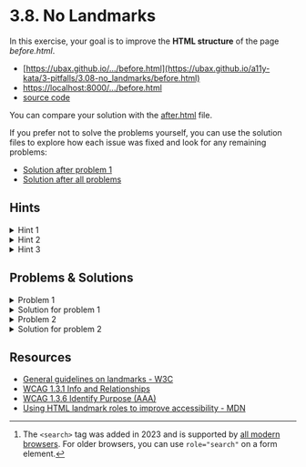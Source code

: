 # 3.8. No Landmarks

In this exercise, your goal is to improve the **HTML structure** of the page _before.html_.

- [https://ubax.github.io/.../before.html](https://ubax.github.io/a11y-kata/3-pitfalls/3.08-no_landmarks/before.html)
- [https://localhost:8000/.../before.html](http://localhost:8000/3-pitfalls/3.08-no_landmarks/before.html)
- [source code](./before.html)

You can compare your solution with the [after.html](after.html) file.

If you prefer not to solve the problems yourself, you can use the solution files to explore how each issue was fixed and look for any remaining problems:

- [Solution after problem 1](https://ubax.github.io/a11y-kata/3-pitfalls/3.08-no_landmarks/after-problem-1.html)
- [Solution after all problems](https://ubax.github.io/a11y-kata/3-pitfalls/3.08-no_landmarks/after.html)


## Hints

<details>
<summary>Hint 1</summary>

Use a screen reader or the WAVE extension to list all landmarks on the page:

- macOS VoiceOver: <kbd>VO + Command + U</kbd> to open the rotor, then use the <kbd>arrow keys</kbd> to find landmarks.
- WAVE: `WAVE` -> `Structure`

</details>

<details>
<summary>Hint 2</summary>

List of common landmarks:

- header - [ARIA docs](https://www.w3.org/WAI/ARIA/apg/patterns/landmarks/examples/banner.html), [MDN](https://developer.mozilla.org/en-US/docs/Web/HTML/Element/header)
- nav - [ARIA docs](https://www.w3.org/WAI/ARIA/apg/patterns/landmarks/examples/navigation.html), [MDN](https://developer.mozilla.org/en-US/docs/Web/HTML/Element/nav)
- search - [ARIA docs](https://www.w3.org/WAI/ARIA/apg/patterns/landmarks/examples/search.html), [MDN](https://developer.mozilla.org/en-US/docs/Web/HTML/Element/search)
- main - [ARIA docs](https://www.w3.org/WAI/ARIA/apg/patterns/landmarks/examples/main.html), [MDN](https://developer.mozilla.org/en-US/docs/Web/HTML/Element/main)
- aside - [ARIA docs](https://www.w3.org/WAI/ARIA/apg/patterns/landmarks/examples/complementary.html), [MDN](https://developer.mozilla.org/en-US/docs/Web/HTML/Element/aside)
- section - [ARIA docs](https://www.w3.org/WAI/ARIA/apg/patterns/landmarks/examples/region.html), [MDN](https://developer.mozilla.org/en-US/docs/Web/HTML/Element/section)
- footer - [ARIA docs](https://www.w3.org/WAI/ARIA/apg/patterns/landmarks/examples/contentinfo.html), [MDN](https://developer.mozilla.org/en-US/docs/Web/HTML/Element/footer)

</details>

<details>
<summary>Hint 3</summary>

Use a screen reader to navigate between sections and navigation elements. Can you easily understand the purpose of each?

</details>

## Problems & Solutions

<details>
<summary>Problem 1</summary>

No HTML landmark elements are used. [WCAG 1.3.1 Info and Relationships](https://www.w3.org/WAI/WCAG21/Understanding/info-and-relationships) and [WCAG 1.3.6 Identify Purpose (AAA)](https://www.w3.org/WAI/WCAG21/Understanding/identify-purpose)

</details>
<details>
<summary>Solution for problem 1</summary>

Add HTML landmarks to define the structure of the page:

- header - [ARIA docs](https://www.w3.org/WAI/ARIA/apg/patterns/landmarks/examples/banner.html), [MDN](https://developer.mozilla.org/en-US/docs/Web/HTML/Element/header)
- nav - [ARIA docs](https://www.w3.org/WAI/ARIA/apg/patterns/landmarks/examples/navigation.html), [MDN](https://developer.mozilla.org/en-US/docs/Web/HTML/Element/nav)
- search[^1] - [ARIA docs](https://www.w3.org/WAI/ARIA/apg/patterns/landmarks/examples/search.html), [MDN](https://developer.mozilla.org/en-US/docs/Web/HTML/Element/search)
- main - [ARIA docs](https://www.w3.org/WAI/ARIA/apg/patterns/landmarks/examples/main.html), [MDN](https://developer.mozilla.org/en-US/docs/Web/HTML/Element/main)
- aside - [ARIA docs](https://www.w3.org/WAI/ARIA/apg/patterns/landmarks/examples/complementary.html), [MDN](https://developer.mozilla.org/en-US/docs/Web/HTML/Element/aside)
- section - [ARIA docs](https://www.w3.org/WAI/ARIA/apg/patterns/landmarks/examples/region.html), [MDN](https://developer.mozilla.org/en-US/docs/Web/HTML/Element/section)
- footer - [ARIA docs](https://www.w3.org/WAI/ARIA/apg/patterns/landmarks/examples/contentinfo.html), [MDN](https://developer.mozilla.org/en-US/docs/Web/HTML/Element/footer)

[^1]: The `<search>` tag was added in 2023 and is supported by [all modern browsers](https://developer.mozilla.org/en-US/docs/Web/HTML/Element/search#browser_compatibility). For older browsers, you can use `role="search"` on a form element.

</details>

<details>
<summary>Problem 2</summary>

Some HTML landmarks are missing labels.

</details>
<details>
<summary>Solution for problem 2</summary>

When multiple landmarks of the same type exist, adding labels improves screen reader navigation by clarifying each landmark's purpose. However, not all landmarks require labels.

- `nav` - Label each navigation element if there are more than one.
  - Label the top navigation as `<nav aria-label="Primary">`. The screen reader will announce it as "Primary navigation."
  - Label the bottom navigation as `<nav aria-label="Footer">`.
- `section` and `aside` - Label sections using headings or the `aria-labelledby` attribute.
  - Example: `<section aria-labelledby="our-pizzas">`
  - Example: `<aside aria-label="Fun facts">`

</details>

## Resources

- [General guidelines on landmarks - W3C](https://www.w3.org/WAI/ARIA/apg/patterns/landmarks/examples/general-principles.html)
- [WCAG 1.3.1 Info and Relationships](https://www.w3.org/WAI/WCAG21/Understanding/info-and-relationships)
- [WCAG 1.3.6 Identify Purpose (AAA)](https://www.w3.org/WAI/WCAG21/Understanding/identify-purpose)
- [Using HTML landmark roles to improve accessibility - MDN](https://developer.mozilla.org/en-US/blog/aria-accessibility-html-landmark-roles/)
